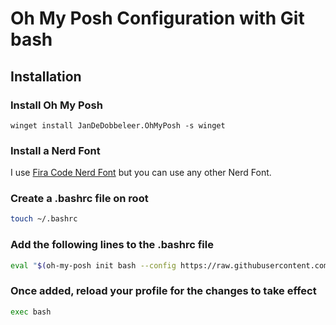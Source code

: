 # Oh My Posh Configuration with Git bash

## Installation

### Install Oh My Posh

```
winget install JanDeDobbeleer.OhMyPosh -s winget
```

### Install a Nerd Font

I use [Fira Code Nerd Font](https://www.nerdfonts.com/font-downloads) but you can use any other Nerd Font.

<!-- create file on root .bashrc -->

### Create a .bashrc file on root

```bash
touch ~/.bashrc
```

### Add the following lines to the .bashrc file

```bash
eval "$(oh-my-posh init bash --config https://raw.githubusercontent.com/JanDeDobbeleer/oh-my-posh/main/themes/craver.omp.json)"
```

### Once added, reload your profile for the changes to take effect

```bash
exec bash
```
